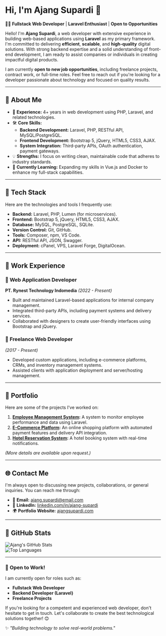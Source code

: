 # Hi, I'm Ajang Supardi 👋  

👨‍💻 **Fullstack Web Developer** | **Laravel Enthusiast** | **Open to Opportunities**  

Hello! I'm **Ajang Supardi**, a web developer with extensive experience in building web-based applications using **Laravel** as my primary framework. I'm committed to delivering **efficient**, **scalable**, and **high-quality** digital solutions. With strong backend expertise and a solid understanding of front-end development, I am ready to assist companies or individuals in creating impactful digital products.  

I am currently **open to new job opportunities**, including freelance projects, contract work, or full-time roles. Feel free to reach out if you're looking for a developer passionate about technology and focused on quality results.  

---

## 🌟 About Me  
- 🚀 **Experience:** 4+ years in web development using PHP, Laravel, and related technologies.  
- 🛠 **Core Skills:**
  - **Backend Development:** Laravel, PHP, RESTful API, MySQL/PostgreSQL.  
  - **Frontend Development:** Bootstrap 5, jQuery, HTML5, CSS3, AJAX.  
  - **System Integration:** Third-party APIs, OAuth authentication, payment gateways.  
- 💡 **Strengths:** I focus on writing clean, maintainable code that adheres to industry standards.  
- 🌱 **Currently Learning:** Expanding my skills in Vue.js and Docker to enhance my full-stack capabilities.  

---

## 🔧 Tech Stack  
Here are the technologies and tools I frequently use:  
- **Backend:** Laravel, PHP, Lumen (for microservices).  
- **Frontend:** Bootstrap 5, jQuery, HTML5, CSS3, AJAX.  
- **Database:** MySQL, PostgreSQL, SQLite.  
- **Version Control:** Git, GitHub.  
- **Tools:** Composer, npm, VS Code.  
- **API:** RESTful API, JSON, Swagger.  
- **Deployment:** cPanel, VPS, Laravel Forge, DigitalOcean.  

---

## 📌 Work Experience  
### 🔹 **Web Application Developer**  
**PT. Rynest Technology Indomedia** *(2022 - Present)*  
- Built and maintained Laravel-based applications for internal company management.  
- Integrated third-party APIs, including payment systems and delivery services.  
- Collaborated with designers to create user-friendly interfaces using Bootstrap and jQuery.  

### 🔹 **Freelance Web Developer**  
*(2017 - Present)*  
- Developed custom applications, including e-commerce platforms, CRMs, and inventory management systems.  
- Assisted clients with application deployment and server/hosting management.  

---

## 💼 Portfolio  
Here are some of the projects I've worked on:  
1. **[Employee Management System](https://github.com/ajang-supardi/example-project):** A system to monitor employee performance and data using Laravel.  
2. **[E-Commerce Platform](https://github.com/ajang-supardi/ecommerce-demo):** An online shopping platform with automated payment features and delivery API integration.  
3. **[Hotel Reservation System](https://github.com/ajang-supardi/reservation-app):** A hotel booking system with real-time notifications.  

*(More details are available upon request.)*  

---

## 🌐 Contact Me  
I'm always open to discussing new projects, collaborations, or general inquiries. You can reach me through:  
- 📧 **Email:** [ajang.supardi@email.com](mailto:ajang.supardi@email.com)  
- 💼 **LinkedIn:** [linkedin.com/in/ajang-supardi](https://linkedin.com/in/ajang-supardi)  
- 🌍 **Portfolio Website:** [ajangsupardi.com](https://ajangsupardi.com) 

---

## 🌟 GitHub Stats  
![Ajang's GitHub Stats](https://github-readme-stats.vercel.app/api?username=AjangSupardi&show_icons=true&theme=radical)  
![Top Languages](https://github-readme-stats.vercel.app/api/top-langs/?username=AjangSupardi&layout=compact&theme=radical)  

---

### 🚀 **Open to Work!**  
I am currently open for roles such as:  
- **Fullstack Web Developer**  
- **Backend Developer (Laravel)**  
- **Freelance Projects**  

If you're looking for a competent and experienced web developer, don't hesitate to get in touch. Let's collaborate to create the best technological solutions together! 😊  

✨ _"Building technology to solve real-world problems."_  
